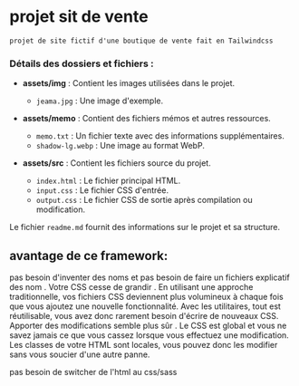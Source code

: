 # projet sit de vente
    projet de site fictif d'une boutique de vente fait en Tailwindcss


### Détails des dossiers et fichiers :

- **assets/img** : Contient les images utilisées dans le projet.
  - `jeama.jpg` : Une image d'exemple.
  
- **assets/memo** : Contient des fichiers mémos et autres ressources.
  - `memo.txt` : Un fichier texte avec des informations supplémentaires.
  - `shadow-lg.webp` : Une image au format WebP.

- **assets/src** : Contient les fichiers source du projet.
  - `index.html` : Le fichier principal HTML.
  - `input.css` : Le fichier CSS d'entrée.
  - `output.css` : Le fichier CSS de sortie après compilation ou modification.

Le fichier `readme.md` fournit des informations sur le projet et sa structure.

## avantage de ce framework:
pas besoin d'inventer des noms et pas besoin de faire un fichiers explicatif des nom .
Votre CSS cesse de grandir . En utilisant une approche traditionnelle, vos fichiers CSS deviennent plus volumineux à chaque fois que vous ajoutez une nouvelle fonctionnalité. Avec les utilitaires, tout est réutilisable, vous avez donc rarement besoin d'écrire de nouveaux CSS.
Apporter des modifications semble plus sûr . Le CSS est global et vous ne savez jamais ce que vous cassez lorsque vous effectuez une modification. Les classes de votre HTML sont locales, vous pouvez donc les modifier sans vous soucier d'une autre panne.

pas besoin de switcher de l'html au css/sass
    